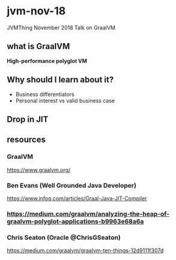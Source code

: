 # jvm-nov-18
JVMThing November 2018 Talk on GraalVM

## what is GraalVM

__High-performance polyglot VM__

## Why should I learn about it?

* Business differentiators
* Personal interest vs valid business case

## Drop in JIT

## resources

### GraalVM

https://www.graalvm.org/


### Ben Evans (Well Grounded Java Developer)

  https://www.infoq.com/articles/Graal-Java-JIT-Compiler

### https://medium.com/graalvm/analyzing-the-heap-of-graalvm-polyglot-applications-b9963e68a6a

### Chris Seaton (Oracle @ChrisGSeaton)

https://medium.com/graalvm/graalvm-ten-things-12d9111f307d


